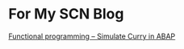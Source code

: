 # For My SCN Blog
[Functional programming – Simulate Curry in ABAP](https://blogs.sap.com/2017/02/26/functional-programming-simulate-curry-in-abap/)